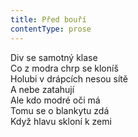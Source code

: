 ```yaml
---
title: Před bouří
contentType: prose
---
```


<section>

Div se samotný klase  
Co z modra chrp se kloníš  
Holubi v drápcích nesou sítě  
A nebe zatahují  
Ale kdo modré oči má  
Tomu se o blankytu zdá  
Když hlavu skloní k zemi

</section>

